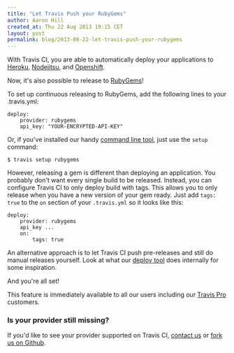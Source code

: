 ```yaml
---
title: "Let Travis Push your RubyGems"
author: Aaron Hill
created_at: Thu 22 Aug 2013 19:15 CET
layout: post
permalink: blog/2013-08-22-let-travis-push-your-rubygems
---
```


With Travis CI, you are able to automatically deploy your applications to [Heroku](/blog/2013-07-09-introducing-continuous-deployment-to-heroku), [Nodejitsu](/blog/2013-07-22-deploy-your-apps-to-nodejitsu), and [Openshift](/blog/2013-07-25-more-deployment-goodness-announcing-openshift-support).

Now, it's also possible to release to [RubyGems](https://rubygems.org/)!

To set up continuous releasing to RubyGems, add the following lines to your .travis.yml:

    deploy:
        provider: rubygems
        api_key: "YOUR-ENCRYPTED-API-KEY"

Or, if you've installed our handy [command line tool](https://github.com/travis-ci/travis), just use the `setup` command:

    $ travis setup rubygems

However, releasing a gem is different than deploying an application. You probably don't want every single build to be released.
Instead, you can configure Travis CI to only deploy build with tags. This allows you to only release when you have a new version of your gem ready.
Just add `tags: true` to the `on` section of your `.travis.yml` so it looks like this:

    deploy:
        provider: rubygems
        api_key ...
        on:
            tags: true

An alternative approach is to let Travis CI push pre-releases and still do manual releases yourself. Look at what our [deploy tool](https://github.com/rkh/dpl/blob/master/dpl.gemspec#L24-L26) does internally for some inspiration.

And you're all set!

This feature is immediately available to all our users including our [Travis Pro](http://travis-ci.com) customers.

### Is your provider still missing?

If you'd like to see your provider supported on Travis CI, [contact us](mailto:support@travis-ci.org) or [fork us on Github](https://github.com/rkh/dpl).
